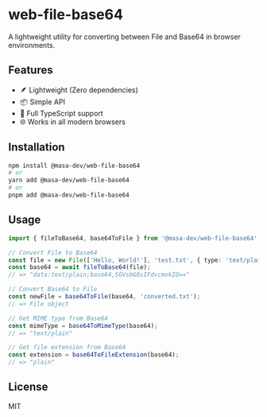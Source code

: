 # web-file-base64

A lightweight utility for converting between File and Base64 in browser environments.

## Features

- 🪶 Lightweight (Zero dependencies)
- 📦 Simple API
- 💪 Full TypeScript support
- 🌐 Works in all modern browsers

## Installation

```bash
npm install @masa-dev/web-file-base64
# or
yarn add @masa-dev/web-file-base64
# or
pnpm add @masa-dev/web-file-base64
```

## Usage

```typescript
import { fileToBase64, base64ToFile } from '@masa-dev/web-file-base64';

// Convert File to Base64
const file = new File(['Hello, World!'], 'test.txt', { type: 'text/plain' });
const base64 = await fileToBase64(file);
// => "data:text/plain;base64,SGVsbG8sIFdvcmxkIQ=="

// Convert Base64 to File
const newFile = base64ToFile(base64, 'converted.txt');
// => File object

// Get MIME type from Base64
const mimeType = base64ToMimeType(base64);
// => "text/plain"

// Get file extension from Base64
const extension = base64ToFileExtension(base64);
// => "plain"
```

## License

MIT